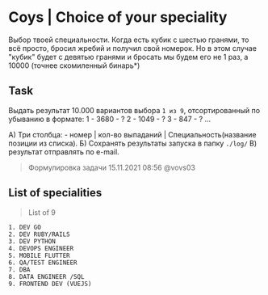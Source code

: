 # Coys | Choice of your speciality

Выбор твоей специальности. Когда есть кубик с шестью гранями, то всё просто, бросил жребий и получил свой номерок. Но в этом случае "кубик" будет с девятью гранями и бросать мы будем его не 1 раз, а 10000 (точнее скомиленный бинарь*)

## Task

Выдать результат 10.000 вариантов выбора `1 из 9`, отсортированный по убыванию в формате:
    1 - 3680 - ?
    2 - 1049 - ?
    3 - 847  - ?
    ...

А) Три столбца:
    - номер | кол-во выпаданий | Специальность(название позиции из списка).
Б) Сохранять результаты запуска в папку `./log/`
В) результат отправлять по e-mail.
> Формулировка задачи 15.11.2021 08:56 @vovs03

## List of specialities

> List of 9

    1. DEV GO
    2. DEV RUBY/RAILS
    3. DEV PYTHON
    4. DEVOPS ENGINEER
    5. MOBILE FLUTTER
    6. QA/TEST ENGINEER
    7. DBA
    8. DATA ENGINEER /SQL
    9. FRONTEND DEV (VUEJS)
